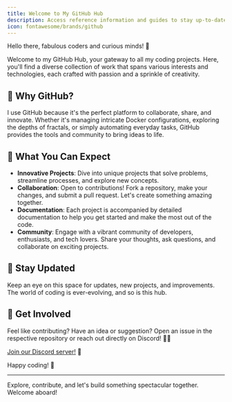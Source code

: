 ```yaml
---
title: Welcome to My GitHub Hub
description: Access reference information and guides to stay up-to-date on everything!
icon: fontawesome/brands/github
---
```


Hello there, fabulous coders and curious minds! 🌟

Welcome to my GitHub Hub, your gateway to all my coding projects. Here, you'll find a diverse collection of work that spans various interests and technologies, each crafted with passion and a sprinkle of creativity.

## 🦑 Why GitHub?

I use GitHub because it's the perfect platform to collaborate, share, and innovate. Whether it's managing intricate Docker configurations, exploring the depths of fractals, or simply automating everyday tasks, GitHub provides the tools and community to bring ideas to life.

## 📁 What You Can Expect

- **Innovative Projects**: Dive into unique projects that solve problems, streamline processes, and explore new concepts.
- **Collaboration**: Open to contributions! Fork a repository, make your changes, and submit a pull request. Let's create something amazing together.
- **Documentation**: Each project is accompanied by detailed documentation to help you get started and make the most out of the code.
- **Community**: Engage with a vibrant community of developers, enthusiasts, and tech lovers. Share your thoughts, ask questions, and collaborate on exciting projects.

## 🔔 Stay Updated

Keep an eye on this space for updates, new projects, and improvements. The world of coding is ever-evolving, and so is this hub.

## 🤝 Get Involved

Feel like contributing? Have an idea or suggestion? Open an issue in the respective repository or reach out directly on Discord! 💬✨

[Join our Discord server!](https://discord.gg/b8kyRaFZJr) 🎉

Happy coding! 🚀

---

Explore, contribute, and let's build something spectacular together. Welcome aboard!
